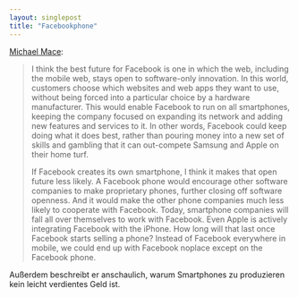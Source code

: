 ```yaml
---
layout: singlepost
title: "Facebookphone"
---
```


[Michael Mace](http://mobileopportunity.blogspot.de/2012/08/the-seductive-foolishness-of-facebook.html):
 > I think the best future for Facebook is one in which the web, including the mobile web, stays open to software-only innovation. In this world, customers choose which websites and web apps they want to use, without being forced into a particular choice by a hardware manufacturer. This would enable Facebook to run on all smartphones, keeping the company focused on expanding its network and adding new features and services to it. In other words, Facebook could keep doing what it does best, rather than pouring money into a new set of skills and gambling that it can out-compete Samsung and Apple on their home turf.
 >
 > If Facebook creates its own smartphone, I think it makes that open future less likely. A Facebook phone would encourage other software companies to make proprietary phones, further closing off software openness. And it would make the other phone companies much less likely to cooperate with Facebook. Today, smartphone companies will fall all over themselves to work with Facebook. Even Apple is actively integrating Facebook with the iPhone. How long will that last once Facebook starts selling a phone?  Instead of Facebook everywhere in mobile, we could end up with Facebook noplace except on the Facebook phone.

 Außerdem beschreibt er anschaulich, warum Smartphones zu produzieren kein leicht verdientes Geld ist.